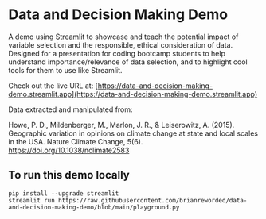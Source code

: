 # Data and Decision Making Demo

A demo using [Streamlit](https://streamlit.io) to showcase and teach the potential impact of variable selection and the responsible, ethical consideration of data. Designed for a presentation for coding bootcamp students to help understand importance/relevance of data selection, and to highlight cool tools for them to use like Streamlit.

Check out the live URL at: [https://data-and-decision-making-demo.streamlit.app](https://data-and-decision-making-demo.streamlit.app)

Data extracted and manipulated from: 

Howe, P. D., Mildenberger, M., Marlon, J. R., & Leiserowitz, A. (2015). Geographic variation
in opinions on climate change at state and local scales in the USA. Nature Climate Change,
5(6). https://doi.org/10.1038/nclimate2583


## To run this demo locally

```
pip install --upgrade streamlit
streamlit run https://raw.githubusercontent.com/brianreworded/data-and-decision-making-demo/blob/main/playground.py
```
